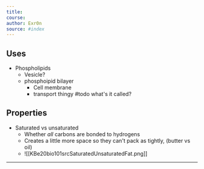 ```yaml
---
title:  
course: 
author: Exr0n
source: #index
---
```


## Uses
- Phospholipids
	- Vesicle?
	- phosphoipid bilayer
		- Cell membrane
		- transport thingy #todo what's it called?
## Properties
- Saturated vs unsaturated
	- Whether _all_ carbons are bonded to hydrogens
	- Creates a little more space so they can't pack as tightly, (butter vs oil)
	- ![[KBe20bio101srcSaturatedUnsaturatedFat.png]]

---